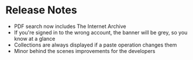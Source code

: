 # Release Notes

- PDF search now includes The Internet Archive
- If you're signed in to the wrong account, the banner will be grey, so you know at a glance
- Collections are always displayed if a paste operation changes them
- Minor behind the scenes improvements for the developers
